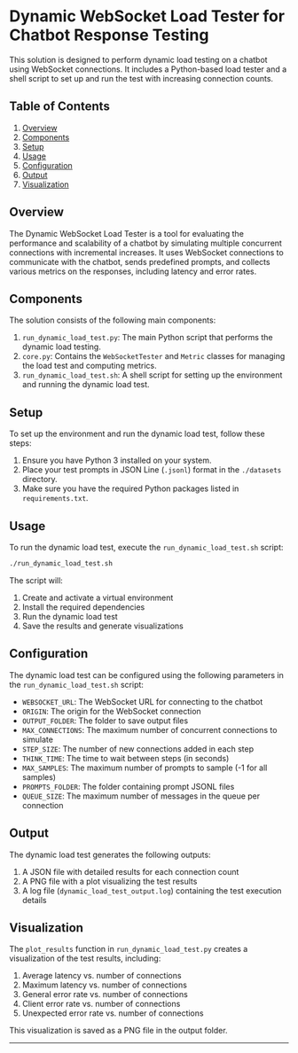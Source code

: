 ﻿# Dynamic WebSocket Load Tester for Chatbot Response Testing

This solution is designed to perform dynamic load testing on a chatbot using WebSocket connections. It includes a Python-based load tester and a shell script to set up and run the test with increasing connection counts.

## Table of Contents

1. [Overview](#overview)
2. [Components](#components)
3. [Setup](#setup)
4. [Usage](#usage)
5. [Configuration](#configuration)
6. [Output](#output)
7. [Visualization](#visualization)

## Overview

The Dynamic WebSocket Load Tester is a tool for evaluating the performance and scalability of a chatbot by simulating multiple concurrent connections with incremental increases. It uses WebSocket connections to communicate with the chatbot, sends predefined prompts, and collects various metrics on the responses, including latency and error rates.

## Components

The solution consists of the following main components:

1. `run_dynamic_load_test.py`: The main Python script that performs the dynamic load testing.
2. `core.py`: Contains the `WebSocketTester` and `Metric` classes for managing the load test and computing metrics.
3. `run_dynamic_load_test.sh`: A shell script for setting up the environment and running the dynamic load test.

## Setup

To set up the environment and run the dynamic load test, follow these steps:

1. Ensure you have Python 3 installed on your system.
2. Place your test prompts in JSON Line (`.jsonl`) format in the `./datasets` directory.
3. Make sure you have the required Python packages listed in `requirements.txt`.

## Usage

To run the dynamic load test, execute the `run_dynamic_load_test.sh` script:

```bash
./run_dynamic_load_test.sh
```

The script will:
1. Create and activate a virtual environment
2. Install the required dependencies
3. Run the dynamic load test
4. Save the results and generate visualizations

## Configuration

The dynamic load test can be configured using the following parameters in the `run_dynamic_load_test.sh` script:

- `WEBSOCKET_URL`: The WebSocket URL for connecting to the chatbot
- `ORIGIN`: The origin for the WebSocket connection
- `OUTPUT_FOLDER`: The folder to save output files
- `MAX_CONNECTIONS`: The maximum number of concurrent connections to simulate
- `STEP_SIZE`: The number of new connections added in each step
- `THINK_TIME`: The time to wait between steps (in seconds)
- `MAX_SAMPLES`: The maximum number of prompts to sample (-1 for all samples)
- `PROMPTS_FOLDER`: The folder containing prompt JSONL files
- `QUEUE_SIZE`: The maximum number of messages in the queue per connection

## Output

The dynamic load test generates the following outputs:

1. A JSON file with detailed results for each connection count
2. A PNG file with a plot visualizing the test results
3. A log file (`dynamic_load_test_output.log`) containing the test execution details

## Visualization

The `plot_results` function in `run_dynamic_load_test.py` creates a visualization of the test results, including:

1. Average latency vs. number of connections
2. Maximum latency vs. number of connections
3. General error rate vs. number of connections
4. Client error rate vs. number of connections
5. Unexpected error rate vs. number of connections

This visualization is saved as a PNG file in the output folder.

---